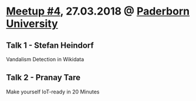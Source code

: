 # [Meetup #4](https://www.meetup.com/Data-Science-Paderborn/events/248034681/), 27.03.2018 @ [Paderborn University](http://www.uni-paderborn.de/)
## Talk 1 - Stefan Heindorf
Vandalism Detection in Wikidata

## Talk 2 - Pranay Tare
Make yourself IoT-ready in 20 Minutes